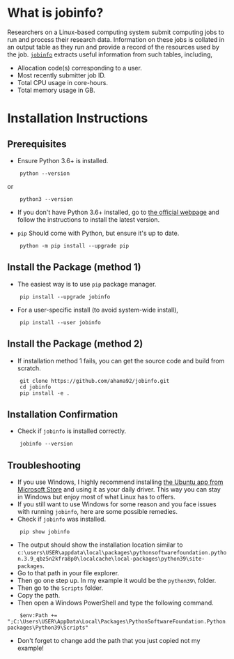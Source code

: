 # What is jobinfo?
Researchers on a Linux-based computing system submit computing jobs to run and process their research data. Information on these jobs is collated in an output table as they run and provide a record of the resources used by the job. [`jobinfo`](https://github.com/ahama92/jobinfo) extracts useful information from such tables, including,
- Allocation code(s) corresponding to a user.
- Most recently submitter job ID.
- Total CPU usage in core-hours.
- Total memory usage in GB.

# Installation Instructions
## Prerequisites
- Ensure Python 3.6+ is installed.
```console
    python --version
```
or
```console
    python3 --version
```

- If you don't have Python 3.6+ installed, go to [the official webpage](https://www.python.org/downloads/) and follow the instructions to install the latest version.

- `pip` Should come with Python, but ensure it's up to date.
```console
    python -m pip install --upgrade pip
```

## Install the Package (method 1)
- The easiest way is to use `pip` package manager.
```console
    pip install --upgrade jobinfo
```

- For a user-specific install (to avoid system-wide install),
```console
    pip install --user jobinfo
```

## Install the Package (method 2)
- If installation method 1 fails, you can get the source code and build from scratch.
```console
    git clone https://github.com/ahama92/jobinfo.git
    cd jobinfo
    pip install -e .
```

## Installation Confirmation
- Check if `jobinfo` is installed correctly.
```console
    jobinfo --version
```

## Troubleshooting
- If you use Windows, I highly recommend installing [the Ubuntu app from Microsoft Store](https://apps.microsoft.com/detail/9PDXGNCFSCZV?hl=en-us&gl=CA&ocid=pdpshare) and using it as your daily driver. This way you can stay in Windows but enjoy most of what Linux has to offers.
- If you still want to use Windows for some reason and you face issues with running `jobinfo`, here are some possible remedies.
- Check if `jobinfo` was installed.
```console
    pip show jobinfo
```
- The output should show the installation location similar to `c:\users\USER\appdata\local\packages\pythonsoftwarefoundation.python.3.9_qbz5n2kfra8p0\localcache\local-packages\python39\site-packages`.
- Go to that path in your file explorer.
- Then go one step up. In my example it would be the `python39\` folder.
- Then go to the `Scripts` folder.
- Copy the path.
- Then open a Windows PowerShell and type the following command.
```console
    $env:Path += ";C:\Users\USER\AppData\Local\Packages\PythonSoftwareFoundation.Python.3.9_qbz5n2kfra8p0\LocalCache\local-packages\Python39\Scripts"
```
- Don't forget to change add the path that you just copied not my example!